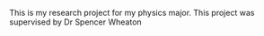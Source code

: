 This is my research project for my physics major. This project was supervised by Dr Spencer Wheaton
